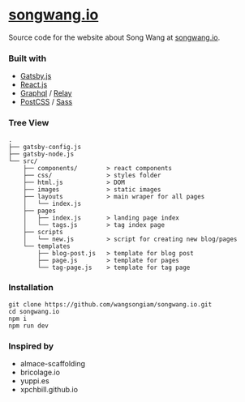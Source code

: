 #  [songwang.io](songwang.io)
Source code for the website about Song Wang at [songwang.io](songwang.io).

### Built with
* [Gatsby.js](https://www.gatsbyjs.org/)
* [React.js](https://facebook.github.io/react/)
* [Graphql](http://graphql.org/) / [Relay](https://facebook.github.io/relay/)
* [PostCSS](http://postcss.org/) / [Sass](http://sass-lang.com/)


### Tree View
```
.
├── gatsby-config.js       
├── gatsby-node.js         
└── src/
    ├── components/        > react components
    ├── css/               > styles folder 
    ├── html.js            > DOM
    ├── images             > static images
    ├── layouts            > main wraper for all pages
    │   └── index.js
    ├── pages
    │   ├── index.js       > landing page index
    │   └── tags.js        > tag index page
    ├── scripts
    │   └── new.js         > script for creating new blog/pages
    └── templates
        ├── blog-post.js   > template for blog post
        ├── page.js        > template for pages
        └── tag-page.js    > template for tag page
```

### Installation

```
git clone https://github.com/wangsongiam/songwang.io.git
cd songwang.io
npm i
npm run dev
```

### Inspired by 
- almace-scaffolding
- bricolage.io
- yuppi.es
- xpchbill.github.io

